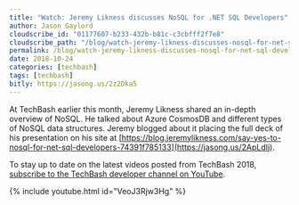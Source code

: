 ```yaml
---
title: "Watch: Jeremy Likness discusses NoSQL for .NET SQL Developers"
author: Jason Gaylord
cloudscribe_id: "01177607-b233-432b-b81c-c3cbfff2f7e8"
cloudscribe_path: "/blog/watch-jeremy-likness-discusses-nosql-for-net-sql-developers"
permalink: /blog/watch-jeremy-likness-discusses-nosql-for-net-sql-developers
date: 2018-10-24
categories: [techbash]
tags: [techbash]
bitly: https://jasong.us/2z2Dka5
---
```


At TechBash earlier this month, Jeremy Likness shared an in-depth overview of NoSQL. He talked about Azure CosmosDB and different types of NoSQL data structures. Jeremy blogged about it placing the full deck of his presentation on his site at [https://blog.jeremylikness.com/say-yes-to-nosql-for-net-sql-developers-74391f785133](https://jasong.us/2ApLdIj). 

To stay up to date on the latest videos posted from TechBash 2018, [subscribe to the TechBash developer channel on YouTube](https://jasong.us/tbyt).

{% include youtube.html id="VeoJ3Rjw3Hg" %}
